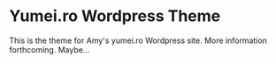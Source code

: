 Yumei.ro Wordpress Theme
========================

This is the theme for Amy's yumei.ro Wordpress site. More information
forthcoming. Maybe...


